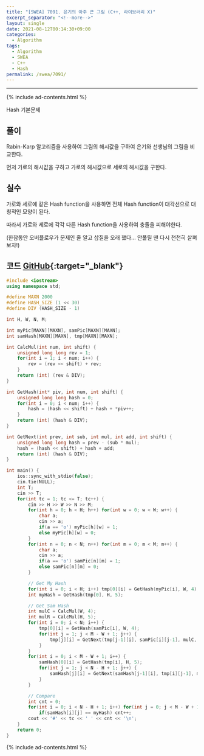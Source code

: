```yaml
---
title: "[SWEA] 7091. 은기의 아주 큰 그림 (C++, 라이브러리 X)"
excerpt_separator: "<!--more-->"
layout: single
date: 2021-08-12T00:14:30+09:00
categories:
  - Algorithm
tags:
  - Algorithm
  - SWEA
  - C++
  - Hash
permalink: /swea/7091/
---
```

---
{% include ad-contents.html %}

Hash 기본문제


## 풀이

Rabin-Karp 알고리즘을 사용하여 그림의 해시값을 구하여 은기와 선생님의 그림을 비교한다.

먼저 가로의 해시값을 구하고 가로의 해시값으로 세로의 해시값을 구한다.

## 실수

가로와 세로에 같은 Hash function을 사용하면 전체 Hash function이 대각선으로 대칭적인 모양이 된다.

따라서 가로와 세로에 각각 다른 Hash function을 사용하여 충돌을 피해야한다.

(한참동안 오버플로우가 문제인 줄 알고 삽질을 오래 했다... 안풀릴 땐 다시 천천히 살펴보자!)

<!--more-->

## 코드 [GitHub](https://github.com/unionyy/samsung-algorithm-21/blob/main/hash/basic-problems/big-picture/main.cpp){:target="_blank"}

```cpp
#include <iostream>
using namespace std;

#define MAXN 2000
#define HASH_SIZE (1 << 30)
#define DIV (HASH_SIZE - 1)

int H, W, N, M;

int myPic[MAXN][MAXN], samPic[MAXN][MAXN];
int samHash[MAXN][MAXN], tmp[MAXN][MAXN];

int CalcMul(int num, int shift) {
    unsigned long long rev = 1;
    for(int i = 1; i < num; i++) {
        rev = (rev << shift) + rev;
    }
    return (int) (rev & DIV);
}

int GetHash(int* piv, int num, int shift) {
    unsigned long long hash = 0;
    for(int i = 0; i < num; i++) {
        hash = (hash << shift) + hash + *piv++;
    }
    return (int) (hash & DIV);
}

int GetNext(int prev, int sub, int mul, int add, int shift) {
    unsigned long long hash = prev - (sub * mul);
    hash = (hash << shift) + hash + add;
    return (int) (hash & DIV);
}

int main() {
    ios::sync_with_stdio(false);
    cin.tie(NULL);
    int T;
    cin >> T;
    for(int tc = 1; tc <= T; tc++) {
        cin >> H >> W >> N >> M;
        for(int h = 0; h < H; h++) for(int w = 0; w < W; w++) {
            char a;
            cin >> a;
            if(a == 'o') myPic[h][w] = 1;
            else myPic[h][w] = 0;
        }
        for(int n = 0; n < N; n++) for(int m = 0; m < M; m++) {
            char a;
            cin >> a;
            if(a == 'o') samPic[n][m] = 1;
            else samPic[n][m] = 0;
        }

        // Get My Hash
        for(int i = 0; i < H; i++) tmp[0][i] = GetHash(myPic[i], W, 4);
        int myHash = GetHash(tmp[0], H, 5);

        // Get Sam Hash
        int mulC = CalcMul(W, 4);
        int mulR = CalcMul(H, 5);
        for(int i = 0; i < N; i++) {
            tmp[0][i] = GetHash(samPic[i], W, 4);
            for(int j = 1; j < M - W + 1; j++) {
                tmp[j][i] = GetNext(tmp[j-1][i], samPic[i][j-1], mulC, samPic[i][j+W-1], 4);
            }
        }
        for(int i = 0; i < M - W + 1; i++) {
            samHash[0][i] = GetHash(tmp[i], H, 5);
            for(int j = 1; j < N - H + 1; j++) {
                samHash[j][i] = GetNext(samHash[j-1][i], tmp[i][j-1], mulR, tmp[i][j+H-1], 5);
            }
        }

        // Compare
        int cnt = 0;
        for(int i = 0; i < N - H + 1; i++) for(int j = 0; j < M - W + 1; j++)
            if(samHash[i][j] == myHash) cnt++;
        cout << '#' << tc << ' ' << cnt << '\n';
    }
    return 0;
}
```

{% include ad-contents.html %}